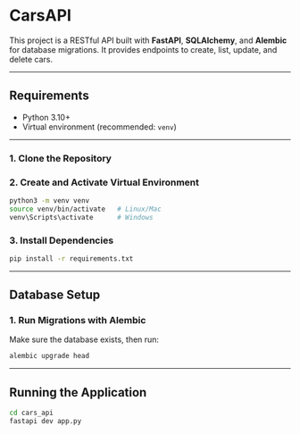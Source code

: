 # CarsAPI

This project is a RESTful API built with **FastAPI**, **SQLAlchemy**, and **Alembic** for database migrations.
It provides endpoints to create, list, update, and delete cars.

---

## Requirements

* Python 3.10+
* Virtual environment (recommended: `venv`)

---

### 1. Clone the Repository

### 2. Create and Activate Virtual Environment

```bash
python3 -m venv venv
source venv/bin/activate   # Linux/Mac
venv\Scripts\activate      # Windows
```

### 3. Install Dependencies

```bash
pip install -r requirements.txt
```

---

## Database Setup

### 1. Run Migrations with Alembic

Make sure the database exists, then run:

```bash
alembic upgrade head
```

---

## Running the Application

```bash
cd cars_api
fastapi dev app.py
```
